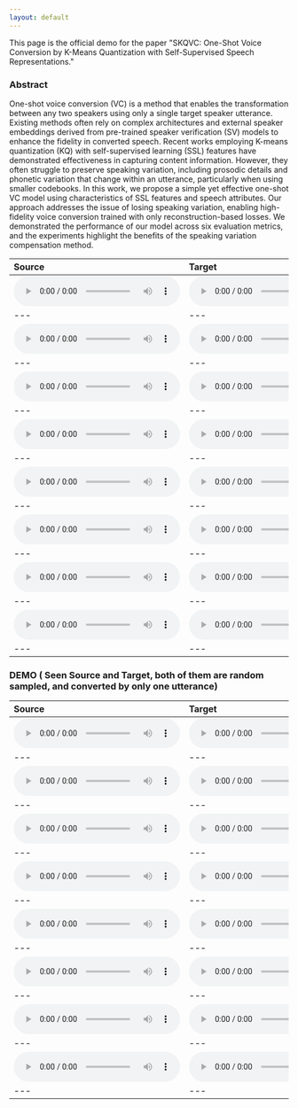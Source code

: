 ```yaml
---
layout: default
---
```



This page is the official demo for the paper "SKQVC: One-Shot Voice Conversion by K-Means Quantization with Self-Supervised Speech Representations."


### Abstract
One-shot voice conversion (VC) is a method that enables the transformation between any two speakers using only a single target speaker utterance. Existing methods often rely on complex architectures and external speaker embeddings derived from pre-trained speaker verification (SV) models to enhance the fidelity in converted speech. Recent works employing K-means quantization (KQ) with self-supervised learning (SSL) features have demonstrated effectiveness in capturing content information. However, they often struggle to preserve speaking variation, including prosodic details and phonetic variation that change within an utterance, particularly when using smaller codebooks. In this work, we propose a simple yet effective one-shot VC model using characteristics of SSL features and speech attributes. Our approach addresses the issue of losing speaking variation, enabling high-fidelity voice conversion trained with only reconstruction-based losses. We demonstrated the performance of our model across six evaluation metrics, and the experiments highlight the benefits of the speaking variation compensation method.

| **Source** | **Target** | **Ours Converted** | **FreeVC** | **YourTTS** | **VQMIVC** |
| :--- | :--- | :--- | :--- | :--- | :--- |
| <audio src="all/MOS/VCTK/src;p227_044&tgt;p300_388/src.wav" controls preload></audio> | <audio src="all/MOS/VCTK/src;p227_044&tgt;p300_388/tgt.wav" controls preload></audio> | <audio src="all/MOS/VCTK/src;p227_044&tgt;p300_388/Ours.wav" controls preload></audio> |<audio src="all/MOS/VCTK/src;p227_044&tgt;p300_388/FreeVC.wav" controls preload></audio> |<audio src="all/MOS/VCTK/src;p227_044&tgt;p300_388/YourTTS.wav" controls preload></audio> |<audio src="all/MOS/VCTK/src;p227_044&tgt;p300_388/VQMIVC.wav" controls preload></audio> 
| --- | --- | --- | --- | --- | --- |
| <audio src="all/MOS/VCTK/src;p240_246&tgt;p335_399/src.wav" controls preload></audio> | <audio src="all/MOS/VCTK/src;p240_246&tgt;p335_399/tgt.wav" controls preload></audio> | <audio src="all/MOS/VCTK/src;p240_246&tgt;p335_399/Ours.wav" controls preload></audio> |<audio src="all/MOS/VCTK/src;p240_246&tgt;p335_399/FreeVC.wav" controls preload></audio> |<audio src="all/MOS/VCTK/src;p240_246&tgt;p335_399/YourTTS.wav" controls preload></audio> |<audio src="all/MOS/VCTK/src;p240_246&tgt;p335_399/VQMIVC.wav" controls preload></audio> |
| --- | --- | --- | --- | --- | --- |
| <audio src="all/MOS/VCTK/src;p246_092&tgt;p241_354/src.wav" controls preload></audio> | <audio src="all/MOS/VCTK/src;p246_092&tgt;p241_354/tgt.wav" controls preload></audio> | <audio src="all/MOS/VCTK/src;p246_092&tgt;p241_354/Ours.wav" controls preload></audio> |<audio src="all/MOS/VCTK/src;p246_092&tgt;p241_354/FreeVC.wav" controls preload></audio> |<audio src="all/MOS/VCTK/src;p246_092&tgt;p241_354/YourTTS.wav" controls preload></audio> |<audio src="all/MOS/VCTK/src;p246_092&tgt;p241_354/VQMIVC.wav" controls preload></audio> |
| --- | --- | --- | --- | --- | --- |
| <audio src="all/MOS/VCTK/src;p232_410&tgt;p308_187/src.wav" controls preload></audio> | <audio src="all/MOS/VCTK/src;p232_410&tgt;p308_187/tgt.wav" controls preload></audio> | <audio src="all/MOS/VCTK/src;p232_410&tgt;p308_187/Ours.wav" controls preload></audio> |<audio src="all/MOS/VCTK/src;p232_410&tgt;p308_187/FreeVC.wav" controls preload></audio> |<audio src="all/MOS/VCTK/src;p232_410&tgt;p308_187/YourTTS.wav" controls preload></audio> |<audio src="all/MOS/VCTK/src;p232_410&tgt;p308_187/VQMIVC.wav" controls preload></audio> |
| --- | --- | --- | --- | --- | --- |
| <audio src="all/SMOS/VCTK/src;p228_268&tgt;p275_061/src.wav" controls preload></audio> | <audio src="all/SMOS/VCTK/src;p228_268&tgt;p275_061/tgt.wav" controls preload></audio> | <audio src="all/SMOS/VCTK/src;p228_268&tgt;p275_061/Ours.wav" controls preload></audio> |<audio src="all/SMOS/VCTK/src;p228_268&tgt;p275_061/FreeVC.wav" controls preload></audio> |<audio src="all/SMOS/VCTK/src;p228_268&tgt;p275_061/YourTTS.wav" controls preload></audio> |<audio src="all/SMOS/VCTK/src;p228_268&tgt;p275_061/VQMIVC.wav" controls preload></audio> 
| --- | --- | --- | --- | --- | --- |
| <audio src="all/SMOS/VCTK/src;p244_308&tgt;p276_276/src.wav" controls preload></audio> | <audio src="all/SMOS/VCTK/src;p244_308&tgt;p276_276/tgt.wav" controls preload></audio> | <audio src="all/SMOS/VCTK/src;p244_308&tgt;p276_276/Ours.wav" controls preload></audio> |<audio src="all/SMOS/VCTK/src;p244_308&tgt;p276_276/FreeVC.wav" controls preload></audio> |<audio src="all/SMOS/VCTK/src;p244_308&tgt;p276_276/YourTTS.wav" controls preload></audio> |<audio src="all/SMOS/VCTK/src;p244_308&tgt;p276_276/VQMIVC.wav" controls preload></audio> 
| --- | --- | --- | --- | --- | --- |
| <audio src="all/SMOS/VCTK/src;p274_100&tgt;p244_031/src.wav" controls preload></audio> | <audio src="all/SMOS/VCTK/src;p274_100&tgt;p244_031/tgt.wav" controls preload></audio> | <audio src="all/SMOS/VCTK/src;p274_100&tgt;p244_031/Ours.wav" controls preload></audio> |<audio src="all/SMOS/VCTK/src;p274_100&tgt;p244_031/FreeVC.wav" controls preload></audio> |<audio src="all/SMOS/VCTK/src;p274_100&tgt;p244_031/YourTTS.wav" controls preload></audio> |<audio src="all/SMOS/VCTK/src;p274_100&tgt;p244_031/VQMIVC.wav" controls preload></audio> 
| --- | --- | --- | --- | --- | --- |
| <audio src="all/SMOS/VCTK/src;p274_260&tgt;p274_101/src.wav" controls preload></audio> | <audio src="all/SMOS/VCTK/src;p274_260&tgt;p274_101/tgt.wav" controls preload></audio> | <audio src="all/SMOS/VCTK/src;p274_260&tgt;p274_101/Ours.wav" controls preload></audio> |<audio src="all/SMOS/VCTK/src;p274_260&tgt;p274_101/FreeVC.wav" controls preload></audio> |<audio src="all/SMOS/VCTK/src;p274_260&tgt;p274_101/YourTTS.wav" controls preload></audio> |<audio src="all/SMOS/VCTK/src;p274_260&tgt;p274_101/VQMIVC.wav" controls preload></audio> 
| --- | --- | --- | --- | --- | --- |


### DEMO ( Seen Source and Target, both of them are random sampled, and converted by only one utterance)

| **Source** | **Target** | **Ours Converted** | **FreeVC** | **YourTTS** | **VQMIVC** |
| :--- | :--- | :--- | :--- | :--- | :--- |
| <audio src="all/MOS/LibriTTS/src;1320_122612_000035_000007&tgt;1995_1826_000036_000000/src.wav" controls preload></audio> | <audio src="all/MOS/LibriTTS/src;1320_122612_000035_000007&tgt;1995_1826_000036_000000/tgt.wav" controls preload></audio> | <audio src="all/MOS/LibriTTS/src;1320_122612_000035_000007&tgt;1995_1826_000036_000000/Ours.wav" controls preload></audio> |<audio src="all/MOS/LibriTTS/src;1320_122612_000035_000007&tgt;1995_1826_000036_000000/FreeVC.wav" controls preload></audio> |<audio src="all/MOS/LibriTTS/src;1320_122612_000035_000007&tgt;1995_1826_000036_000000/YourTTS.wav" controls preload></audio> |<audio src="all/MOS/LibriTTS/src;1320_122612_000035_000007&tgt;1995_1826_000036_000000/VQMIVC.wav" controls preload></audio> 
| --- | --- | --- | --- | --- | --- |
| <audio src="all/MOS/LibriTTS/src;5683_32866_000035_000001&tgt;3729_6852_000078_000003/src.wav" controls preload></audio> | <audio src="all/MOS/LibriTTS/src;5683_32866_000035_000001&tgt;3729_6852_000078_000003/tgt.wav" controls preload></audio> | <audio src="all/MOS/LibriTTS/src;5683_32866_000035_000001&tgt;3729_6852_000078_000003/Ours.wav" controls preload></audio> |<audio src="all/MOS/LibriTTS/src;5683_32866_000035_000001&tgt;3729_6852_000078_000003/FreeVC.wav" controls preload></audio> |<audio src="all/MOS/LibriTTS/src;5683_32866_000035_000001&tgt;3729_6852_000078_000003/YourTTS.wav" controls preload></audio> |<audio src="all/MOS/LibriTTS/src;5683_32866_000035_000001&tgt;3729_6852_000078_000003/VQMIVC.wav" controls preload></audio> 
| --- | --- | --- | --- | --- | --- |
| <audio src="all/MOS/LibriTTS/src;7021_85628_000034_000000&tgt;4992_41797_000012_000000/src.wav" controls preload></audio> | <audio src="all/MOS/LibriTTS/src;7021_85628_000034_000000&tgt;4992_41797_000012_000000/tgt.wav" controls preload></audio> | <audio src="all/MOS/LibriTTS/src;7021_85628_000034_000000&tgt;4992_41797_000012_000000/Ours.wav" controls preload></audio> |<audio src="all/MOS/LibriTTS/src;7021_85628_000034_000000&tgt;4992_41797_000012_000000/FreeVC.wav" controls preload></audio> |<audio src="all/MOS/LibriTTS/src;7021_85628_000034_000000&tgt;4992_41797_000012_000000/YourTTS.wav" controls preload></audio> |<audio src="all/MOS/LibriTTS/src;7021_85628_000034_000000&tgt;4992_41797_000012_000000/VQMIVC.wav" controls preload></audio> 
| --- | --- | --- | --- | --- | --- |
| <audio src="all/MOS/LibriTTS/src;8455_210777_000061_000003&tgt;1320_122617_000022_000001/src.wav" controls preload></audio> | <audio src="all/MOS/LibriTTS/src;8455_210777_000061_000003&tgt;1320_122617_000022_000001/tgt.wav" controls preload></audio> | <audio src="all/MOS/LibriTTS/src;8455_210777_000061_000003&tgt;1320_122617_000022_000001/Ours.wav" controls preload></audio> |<audio src="all/MOS/LibriTTS/src;8455_210777_000061_000003&tgt;1320_122617_000022_000001/FreeVC.wav" controls preload></audio> |<audio src="all/MOS/LibriTTS/src;8455_210777_000061_000003&tgt;1320_122617_000022_000001/YourTTS.wav" controls preload></audio> |<audio src="all/MOS/LibriTTS/src;8455_210777_000061_000003&tgt;1320_122617_000022_000001/VQMIVC.wav" controls preload></audio> 
| --- | --- | --- | --- | --- | --- |
| <audio src="all/SMOS/LibriTTS/src;121_127105_000041_000001&tgt;1284_1181_000031_000000/src.wav" controls preload></audio> | <audio src="all/SMOS/LibriTTS/src;121_127105_000041_000001&tgt;1284_1181_000031_000000/tgt.wav" controls preload></audio> | <audio src="all/SMOS/LibriTTS/src;121_127105_000041_000001&tgt;1284_1181_000031_000000/Ours.wav" controls preload></audio> |<audio src="all/SMOS/LibriTTS/src;121_127105_000041_000001&tgt;1284_1181_000031_000000/FreeVC.wav" controls preload></audio> |<audio src="all/SMOS/LibriTTS/src;121_127105_000041_000001&tgt;1284_1181_000031_000000/YourTTS.wav" controls preload></audio> |<audio src="all/SMOS/LibriTTS/src;121_127105_000041_000001&tgt;1284_1181_000031_000000/VQMIVC.wav" controls preload></audio> 
| --- | --- | --- | --- | --- | --- |
| <audio src="all/SMOS/LibriTTS/src;1188_133604_000018_000000&tgt;1580_141083_000031_000000/src.wav" controls preload></audio> | <audio src="all/SMOS/LibriTTS/src;1188_133604_000018_000000&tgt;1580_141083_000031_000000/tgt.wav" controls preload></audio> | <audio src="all/SMOS/LibriTTS/src;1188_133604_000018_000000&tgt;1580_141083_000031_000000/Ours.wav" controls preload></audio> |<audio src="all/SMOS/LibriTTS/src;1188_133604_000018_000000&tgt;1580_141083_000031_000000/FreeVC.wav" controls preload></audio> |<audio src="all/SMOS/LibriTTS/src;1188_133604_000018_000000&tgt;1580_141083_000031_000000/YourTTS.wav" controls preload></audio> |<audio src="all/SMOS/LibriTTS/src;1188_133604_000018_000000&tgt;1580_141083_000031_000000/VQMIVC.wav" controls preload></audio> 
| --- | --- | --- | --- | --- | --- |
| <audio src="all/SMOS/LibriTTS/src;3575_170457_000024_000016&tgt;4970_29093_000033_000000/src.wav" controls preload></audio> | <audio src="all/SMOS/LibriTTS/src;3575_170457_000024_000016&tgt;4970_29093_000033_000000/tgt.wav" controls preload></audio> | <audio src="all/SMOS/LibriTTS/src;3575_170457_000024_000016&tgt;4970_29093_000033_000000/Ours.wav" controls preload></audio> |<audio src="all/SMOS/LibriTTS/src;3575_170457_000024_000016&tgt;4970_29093_000033_000000/FreeVC.wav" controls preload></audio> |<audio src="all/SMOS/LibriTTS/src;3575_170457_000024_000016&tgt;4970_29093_000033_000000/YourTTS.wav" controls preload></audio> |<audio src="all/SMOS/LibriTTS/src;3575_170457_000024_000016&tgt;4970_29093_000033_000000/VQMIVC.wav" controls preload></audio> 
| --- | --- | --- | --- | --- | --- |
| <audio src="all/SMOS/LibriTTS/src;7127_75947_000080_000000&tgt;1995_1837_000020_000000/src.wav" controls preload></audio> | <audio src="all/SMOS/LibriTTS/src;7127_75947_000080_000000&tgt;1995_1837_000020_000000/tgt.wav" controls preload></audio> | <audio src="all/SMOS/LibriTTS/src;7127_75947_000080_000000&tgt;1995_1837_000020_000000/Ours.wav" controls preload></audio> |<audio src="all/SMOS/LibriTTS/src;7127_75947_000080_000000&tgt;1995_1837_000020_000000/FreeVC.wav" controls preload></audio> |<audio src="all/SMOS/LibriTTS/src;7127_75947_000080_000000&tgt;1995_1837_000020_000000/YourTTS.wav" controls preload></audio> |<audio src="all/SMOS/LibriTTS/src;7127_75947_000080_000000&tgt;1995_1837_000020_000000/VQMIVC.wav" controls preload></audio> 
| --- | --- | --- | --- | --- | --- |
